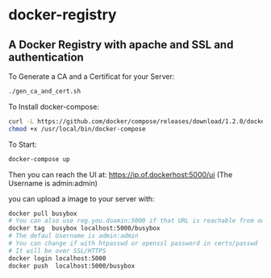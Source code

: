 docker-registry
===============


## A Docker Registry with apache and SSL and authentication

To Generate a CA and a Certificat for your Server:

```bash
./gen_ca_and_cert.sh
```

To Install docker-compose:
```bash
curl -L https://github.com/docker/compose/releases/download/1.2.0/docker-compose-`uname -s`-`uname -m` > /usr/local/bin/docker-compose 
chmod +x /usr/local/bin/docker-compose
```

To Start:
```bash
docker-compose up
```

Then you can reach the UI at: https://ip.of.dockerhost:5000/ui (The Username is admin:admin)

you can upload a image to your server with:

```bash
docker pull busybox
# You can also use reg.you.doamin:5000 if that URL is reachable from outside
docker tag  busybox localhost:5000/busybox
# The defaul Username is admin:admin 
# You can change if with htpasswd or openssl password in certs/passwd
# It will be over SSL/HTTPS
docker login localhost:5000
docker push  localhost:5000/busybox
```



